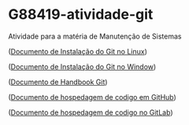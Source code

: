 # G88419-atividade-git
Atividade para a matéria de Manutenção de Sistemas


([Documento de Instalação do Git no Linux](https://github.com/AtilaGoesSk/G88419-atividade-git/blob/main/docs/Git_Linux.md))

([Documento de Instalação do Git no Window](https://github.com/AtilaGoesSk/G88419-atividade-git/blob/main/docs/Git_Window.md))

([Documento de Handbook Git](https://github.com/AtilaGoesSk/G88419-atividade-git/blob/main/docs/Handbook_Git.md))

([Documento de hospedagem de codigo em GitHub](https://github.com/AtilaGoesSk/G88419-atividade-git/blob/main/docs/Hospedar_Github.md))

([Documento de hospedagem de codigo no GitLab](https://github.com/AtilaGoesSk/G88419-atividade-git/blob/main/docs/Hospedar_Gitlab.md))
